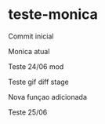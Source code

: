 # teste-monica
Commit inicial 

Monica atual

Teste 24/06
mod

Teste gif diff stage

Nova funçao adicionada

Teste 25/06

